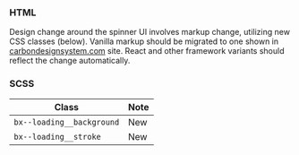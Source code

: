 ### HTML

Design change around the spinner UI involves markup change, utilizing new CSS classes (below). Vanilla markup should be migrated to one shown in [carbondesignsystem.com](https://next.carbondesignsystem.com/components/inline-loading/code) site. React and other framework variants should reflect the change automatically.

### SCSS

| Class                     | Note |
| ------------------------- | ---- |
| `bx--loading__background` | New  |
| `bx--loading__stroke`     | New  |
